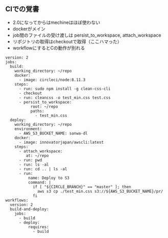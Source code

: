 ## CIでの覚書

- 2.0になってからはmechineはほぼ使わない
- dockerがメイン
- job間のファイルの受け渡しは persist_to_workspace, attach_workspace
- リポジトリの取得はcheckoutで取得（ここハマった）
- workflowにするとCの動作が別れる

```
version: 2
jobs:
  build:
    working_directory: ~/repo
    docker:
      - image: circleci/node:8.11.3
    steps:
      - run: sudo npm install -g clean-css-cli
      - checkout
      - run: cleancss -o test_min.css test.css
      - persist_to_workspace:
           root: ~/repo
           paths:
             - test_min.css
  deploy:
    working_directory: ~/repo
    environment:
      - AWS_S3_BUCKET_NAME: sanwa-dl
    docker:
      - image: innovatorjapan/awscli:latest
    steps:
      - attach_workspace:
         at: ~/repo
      - run: pwd
      - run: ls -al
      - run: cd .. | ls -al
      - run:
          name: Deploy to S3
          command: |
            if [ "${CIRCLE_BRANCH}" == "master" ]; then
              aws s3 cp ./test_min.css s3://${AWS_S3_BUCKET_NAME}/pr/
            fi
workflows:
  version: 2
  build-and-deploy:
    jobs:
      - build
      - deploy:
          requires:
            - build
```
